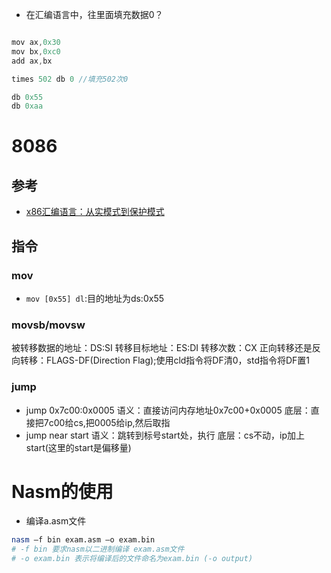 * 在汇编语言中，往里面填充数据0？
```c

mov ax,0x30
mov bx,0xc0
add ax,bx

times 502 db 0 //填充502次0

db 0x55
db 0xaa
```
# 8086
## 参考
* [x86汇编语言：从实模式到保护模式](https://weread.qq.com/web/reader/c5b32250813ab7a5cg015ca8kd8232f00235d82c8d161fb2)
## 指令
### mov
* `mov [0x55] dl`:目的地址为ds:0x55
### movsb/movsw
被转移数据的地址：DS:SI
转移目标地址：ES:DI
转移次数：CX
正向转移还是反向转移：FLAGS-DF(Direction Flag);使用cld指令将DF清0，std指令将DF置1
### jump
* jump 0x7c00:0x0005 
语义：直接访问内存地址0x7c00+0x0005
底层：直接把7c00给cs,把0005给ip,然后取指
* jump near start
语义：跳转到标号start处，执行
底层：cs不动，ip加上start(这里的start是偏移量)
# Nasm的使用
* 编译a.asm文件
```bash
nasm –f bin exam.asm –o exam.bin
# -f bin 要求nasm以二进制编译 exam.asm文件
# -o exam.bin 表示将编译后的文件命名为exam.bin (-o output)
```